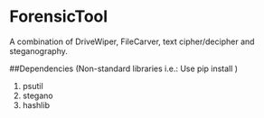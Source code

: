 # ForensicTool
A combination of DriveWiper, FileCarver, text cipher/decipher and steganography.


##Dependencies (Non-standard libraries i.e.: Use pip install )
1. psutil
2. stegano
3. hashlib
